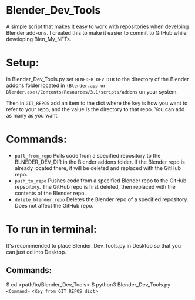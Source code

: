 # Blender_Dev_Tools
 A simple script that makes it easy to work with repositories when develping Blender add-ons. I created this to make it easier to commit to GitHub while developing Blen_My_NFTs. 
 
# Setup:
In Blender_Dev_Tools.py set `BLNEDER_DEV_DIR` to the directory of the Blender addons folder located in `(Blender.app or Blender.exe)/Contents/Resources/3.1/scripts/addons` on your system. 

Then in `GIT_REPOS` add an item to the dict where the key is how you want to refer to your repo, and the value is the directory to that repo. You can add as many as you want. 

# Commands: 
- `pull_from_repo` Pulls code from a specified repository to the BLNEDER_DEV_DIR in the Blender addons folder. If the Blender repo is already located there, it will be deleted and replaced with the GitHub repo. 
- `push_to_repo` Pushes code from a specified Blender repo to the GitHub repsoitory. The GitHub repo is first deleted, then replaced with the contents of the Blender repo. 
- `delete_blender_repo` Deletes the Blender repo of a specified repository. Does not affect the GitHub repo. 

# To run in terminal:
It's recommended to place Blender_Dev_Tools.py in Desktop so that you can just cd into Desktop.
## Commands:
$ cd <path/to/Blender_Dev_Tools> 
$ python3 Blender_Dev_Tools.py `<Command>` <`Key from GIT_REPOS dict`>
